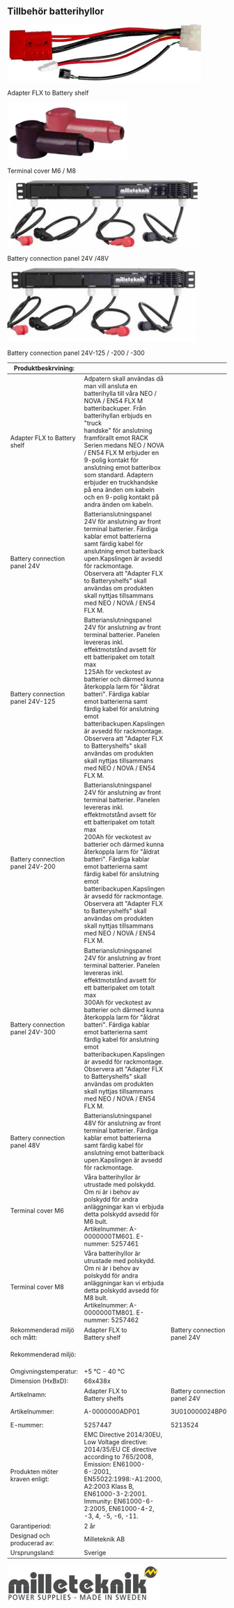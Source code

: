 ## **Tillbehör batterihyllor**

![](_page_0_Picture_1.jpeg)

Adapter FLX to Battery shelf

![](_page_0_Picture_3.jpeg)

Terminal cover M6 / M8

![](_page_0_Picture_4.jpeg)

Battery connection panel 24V /48V

![](_page_0_Picture_6.jpeg)

Battery connection panel 24V-125 / -200 / -300

| Produktbeskrvining:              |                                                                                                                                                                                                                                                                                                                                                                                                                                                                                                                       |                                 |                                                    |                                     |                                     |                                 |
|----------------------------------|-----------------------------------------------------------------------------------------------------------------------------------------------------------------------------------------------------------------------------------------------------------------------------------------------------------------------------------------------------------------------------------------------------------------------------------------------------------------------------------------------------------------------|---------------------------------|----------------------------------------------------|-------------------------------------|-------------------------------------|---------------------------------|
| Adapter FLX to Battery shelf     | Adpatern skall användas då man vill ansluta en batterihylla till våra NEO / NOVA / EN54 FLX M batteribackuper. Från batterihyllan erbjuds en "truck<br>handske" för anslutning framförallt emot RACK Serien medans NEO / NOVA / EN54 FLX M erbjuder en 9-polig kontakt för anslutning emot batteribox<br>som standard. Adaptern erbjuder en truckhandske på ena änden om kabeln och en 9-polig kontakt på andra änden om kabeln.                                                                                      |                                 |                                                    |                                     |                                     |                                 |
| Battery connection panel 24V     | Batterianslutningspanel 24V för anslutning av front terminal batterier. Färdiga kablar emot batterierna samt färdig kabel för anslutning emot batteriback<br>upen.Kapslingen är avsedd för rackmontage.<br>Observera att "Adapter FLX to Batteryshelfs" skall användas om produkten skall nyttjas tillsammans med NEO / NOVA / EN54 FLX M.                                                                                                                                                                            |                                 |                                                    |                                     |                                     |                                 |
| Battery connection panel 24V-125 | Batterianslutningspanel 24V för anslutning av front terminal batterier. Panelen levereras inkl. effektmotstånd avsett för ett batteripaket om totalt max<br>125Ah för veckotest av batterier och därmed kunna återkoppla larm för "åldrat batteri". Färdiga kablar emot batterierna samt färdig kabel för anslutning<br>emot batteribackupen.Kapslingen är avsedd för rackmontage.<br>Observera att "Adapter FLX to Batteryshelfs" skall användas om produkten skall nyttjas tillsammans med NEO / NOVA / EN54 FLX M. |                                 |                                                    |                                     |                                     |                                 |
| Battery connection panel 24V-200 | Batterianslutningspanel 24V för anslutning av front terminal batterier. Panelen levereras inkl. effektmotstånd avsett för ett batteripaket om totalt max<br>200Ah för veckotest av batterier och därmed kunna återkoppla larm för "åldrat batteri". Färdiga kablar emot batterierna samt färdig kabel för anslutning<br>emot batteribackupen.Kapslingen är avsedd för rackmontage.<br>Observera att "Adapter FLX to Batteryshelfs" skall användas om produkten skall nyttjas tillsammans med NEO / NOVA / EN54 FLX M. |                                 |                                                    |                                     |                                     |                                 |
| Battery connection panel 24V-300 | Batterianslutningspanel 24V för anslutning av front terminal batterier. Panelen levereras inkl. effektmotstånd avsett för ett batteripaket om totalt max<br>300Ah för veckotest av batterier och därmed kunna återkoppla larm för "åldrat batteri". Färdiga kablar emot batterierna samt färdig kabel för anslutning<br>emot batteribackupen.Kapslingen är avsedd för rackmontage.<br>Observera att "Adapter FLX to Batteryshelfs" skall användas om produkten skall nyttjas tillsammans med NEO / NOVA / EN54 FLX M. |                                 |                                                    |                                     |                                     |                                 |
| Battery connection panel 48V     | Batterianslutningspanel 48V för anslutning av front terminal batterier. Färdiga kablar emot batterierna samt färdig kabel för anslutning emot batteriback<br>upen.Kapslingen är avsedd för rackmontage.                                                                                                                                                                                                                                                                                                               |                                 |                                                    |                                     |                                     |                                 |
| Terminal cover M6                | Våra batterihyllor är utrustade med polskydd. Om ni är i behov av polskydd för andra anläggningar kan vi erbjuda detta polskydd avsedd för M6 bult.<br>Artikelnummer: A-0000000TM601. E-nummer: 5257461                                                                                                                                                                                                                                                                                                               |                                 |                                                    |                                     |                                     |                                 |
| Terminal cover M8                | Våra batterihyllor är utrustade med polskydd. Om ni är i behov av polskydd för andra anläggningar kan vi erbjuda detta polskydd avsedd för M8 bult.<br>Artikelnummer: A-0000000TM801. E-nummer: 5257462                                                                                                                                                                                                                                                                                                               |                                 |                                                    |                                     |                                     |                                 |
| Rekommenderad miljö och mått:    | Adapter FLX to<br>Battery shelf                                                                                                                                                                                                                                                                                                                                                                                                                                                                                       | Battery connection<br>panel 24V | Battery connection<br>panel 24V-125                | Battery connection<br>panel 24V-200 | Battery connection<br>panel 24V-300 | Battery connection<br>panel 48V |
| Rekommenderad miljö:             |                                                                                                                                                                                                                                                                                                                                                                                                                                                                                                                       |                                 | Miljöklass 1, Inomhus, 20% ~ 90% relativ fuktighet |                                     |                                     |                                 |
| Omgivningstemperatur:            | +5 °C - 40 °C                                                                                                                                                                                                                                                                                                                                                                                                                                                                                                         |                                 |                                                    |                                     |                                     |                                 |
| Dimension (HxBxD):               | 66x438x                                                                                                                                                                                                                                                                                                                                                                                                                                                                                                               |                                 |                                                    |                                     |                                     |                                 |
| Artikelnamn:                     | Adapter FLX to<br>Battery shelfs                                                                                                                                                                                                                                                                                                                                                                                                                                                                                      | Battery connection<br>panel 24V | Battery connection<br>panel 24V-125                | Battery connection<br>panel 24V-200 | Battery connection<br>panel 24V-300 | Battery connection<br>panel 48V |
| Artikelnummer:                   | A-0000000ADP01                                                                                                                                                                                                                                                                                                                                                                                                                                                                                                        | 3U010000024BP01                 | 3U010000024BP01-125                                | 3U010000024BP01-200                 | 3U010000024BP01-300                 | 3U010000048BP01                 |
| E-nummer:                        | 5257447                                                                                                                                                                                                                                                                                                                                                                                                                                                                                                               | 5213524                         | 5213548                                            | 5213549                             | 5213550                             | 5213559                         |
| Produkten möter kraven enligt:   | EMC Directive 2014/30EU, Low Voltage directive: 2014/35/EU CE directive according to 765/2008, Emission: EN61000-6-:2001,<br>EN55022:1998:-A1:2000, A2:2003 Klass B, EN61000-3-2:2001. Immunity: EN61000-6-2:2005, EN61000-4-2, -3, 4, -5, -6, -11.                                                                                                                                                                                                                                                                   |                                 |                                                    |                                     |                                     |                                 |
| Garantiperiod:                   | 2 år                                                                                                                                                                                                                                                                                                                                                                                                                                                                                                                  |                                 |                                                    |                                     |                                     |                                 |
| Designad och producerad av:      | Milleteknik AB                                                                                                                                                                                                                                                                                                                                                                                                                                                                                                        |                                 |                                                    |                                     |                                     |                                 |
| Ursprungsland:                   | Sverige                                                                                                                                                                                                                                                                                                                                                                                                                                                                                                               |                                 |                                                    |                                     |                                     |                                 |

![](_page_0_Picture_9.jpeg)